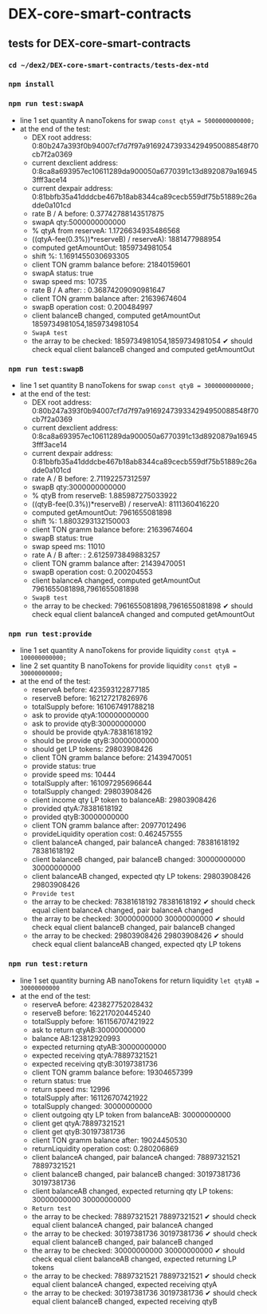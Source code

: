 # DEX-core-smart-contracts

## tests for  DEX-core-smart-contracts

### `cd ~/dex2/DEX-core-smart-contracts/tests-dex-ntd`
### `npm install`
### `npm run test:swapA`
   * line 1 set quantity A nanoTokens for swap `const qtyA = 5000000000000;`
   * at the end of the test:
        - DEX root address:  0:80b247a393f0b94007cf7d7f97a916924739334294950088548f70cb7f2a0369
        - current dexclient address:  0:8ca8a693957ec10611289da900050a6770391c13d8920879a169453fff3ace14
        - current dexpair address:  0:81bbfb35a41dddcbe467b18ab8344ca89cecb559df75b51889c26adde0a101cd
        - rate B / A before:  0.37742788143517875
        - swapA qty:5000000000000
        - % qtyA from reserveA:  1.1726634935486568
        - ((qtyA-fee(0.3%))*reserveB) / reserveA):  1881477988954
        - computed getAmountOut:  1859734981054
        - shift %:  1.1691455030693305
        - client TON gramm balance before: 21840159601
        - swapA status: true
        - swap speed ms: 10735
        - rate B / A after: :  0.36874209090981647
        - client TON gramm balance after: 21639674604
        - swapB operation cost: 0.200484997
        - client balanceB changed, computed getAmountOut 1859734981054,1859734981054
        - `SwapA test`
        - the array to be checked:  1859734981054,1859734981054
        ✔ should check equal client balanceB changed and computed getAmountOut

### `npm run test:swapB`
* line 1 set quantity B nanoTokens for swap `const qtyB = 3000000000000;`
* at the end of the test:
    - DEX root address:  0:80b247a393f0b94007cf7d7f97a916924739334294950088548f70cb7f2a0369
    - current dexclient address:  0:8ca8a693957ec10611289da900050a6770391c13d8920879a169453fff3ace14
    - current dexpair address:  0:81bbfb35a41dddcbe467b18ab8344ca89cecb559df75b51889c26adde0a101cd
    - rate A / B before:  2.71192257312597
    - swapB qty:3000000000000
    - % qtyB from reserveB:  1.885987275033922
    - ((qtyB-fee(0.3%))*reserveB) / reserveA):  8111360416220
    - computed getAmountOut:  7961655081898
    - shift %:  1.8803293132150003
    - client TON gramm balance before: 21639674604
    - swapB status: true
    - swap speed ms: 11010
    - rate A / B after: :  2.6125973849883257
    - client TON gramm balance after: 21439470051
    - swapB operation cost: 0.200204553
    - client balanceA changed, computed getAmountOut 7961655081898,7961655081898
    - `SwapB test`
    - the array to be checked:  7961655081898,7961655081898
    ✔ should check equal client balanceA changed and computed getAmountOut

### `npm run test:provide`
* line 1 set quantity A nanoTokens for provide liquidity `const qtyA = 100000000000;`
* line 2 set quantity B nanoTokens for provide liquidity `const qtyB = 30000000000;`
* at the end of the test:
    - reserveA before:  423593122877185
    - reserveB before:  162127217826976
    - totalSupply before:  161067491788218
    - ask to provide qtyA:100000000000
    - ask to provide qtyB:30000000000
    - should be provide qtyA:78381618192
    - should be provide qtyB:30000000000
    - should get LP tokens:  29803908426
    - client TON gramm balance before: 21439470051
    - provide status: true
    - provide speed ms: 10444
    - totalSupply after:  161097295696644
    - totalSupply changed:  29803908426
    - client income qty LP token to balanceAB:  29803908426
    - provided qtyA:78381618192
    - provided qtyB:30000000000
    - client TON gramm balance after: 20977012496
    - provideLiquidity operation cost: 0.462457555
    - client balanceA changed, pair balanceA changed:  78381618192 78381618192
    - client balanceB changed, pair balanceB changed:  30000000000 30000000000
    - client balanceAB changed, expected qty LP tokens:  29803908426 29803908426
    - `Provide test`
    - the array to be checked:  78381618192 78381618192
    ✔ should check equal client balanceA changed, pair balanceA changed
    - the array to be checked:  30000000000 30000000000
    ✔ should check equal client balanceB changed, pair balanceB changed
    - the array to be checked:  29803908426 29803908426
    ✔ should check equal client balanceAB changed, expected qty LP tokens

### `npm run test:return`
* line 1 set quantity burning AB nanoTokens for return liquidity `let qtyAB = 30000000000`
* at the end of the test:
   - reserveA before:  423827752028432
   - reserveB before:  162217020445240
   - totalSupply before:  161156707421922
   - ask to return qtyAB:30000000000
   - balance AB:123812920993
   - expected returning qtyAB:30000000000
   - expected receiving qtyA:78897321521
   - expected receiving qtyB:30197381736
   - client TON gramm balance before: 19304657399
   - return status: true
   - return speed ms: 12996
   - totalSupply after:  161126707421922
   - totalSupply changed:  30000000000
   - client outgoing qty LP token from balanceAB:  30000000000
   - client get qtyA:78897321521
   - client get qtyB:30197381736
   - client TON gramm balance after: 19024450530
   - returnLiquidity operation cost: 0.280206869
   - client balanceA changed, pair balanceA changed:  78897321521 78897321521
   - client balanceB changed, pair balanceB changed:  30197381736 30197381736
   - client balanceAB changed, expected returning qty LP tokens:  30000000000 30000000000
   - `Return test`
   - the array to be checked:  78897321521 78897321521
   ✔ should check equal client balanceA changed, pair balanceA changed
   - the array to be checked:  30197381736 30197381736
   ✔ should check equal client balanceB changed, pair balanceB changed
   - the array to be checked:  30000000000 30000000000
   ✔ should check equal client balanceAB changed, expected returning LP tokens
   - the array to be checked:  78897321521 78897321521
   ✔ should check equal client balanceA changed, expected receiving qtyA
   - the array to be checked:  30197381736 30197381736
   ✔ should check equal client balanceB changed, expected receiving qtyB
